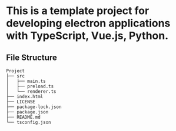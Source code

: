 # This is a template project for developing electron applications with TypeScript, Vue.js, Python.

## File Structure
```
Project
├── src
│   ├── main.ts
│   ├── preload.ts
│   └── renderer.ts
├── index.html
├── LICENSE
├── package-lock.json
├── package.json
├── README.md
└── tsconfig.json
```

